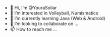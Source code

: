 - 👋 Hi, I’m @YouraSoliar
- 👀 I’m interested in Volleyball, Numismatics 
- 🌱 I’m currently learning Java (Web & Android)
- 💞️ I’m looking to collaborate on ...
- 📫 How to reach me ...

<!---
YouraSoliar/YouraSoliar is a ✨ special ✨ repository because its `README.md` (this file) appears on your GitHub profile.
You can click the Preview link to take a look at your changes.
--->
